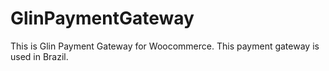 # GlinPaymentGateway

This is Glin Payment Gateway for Woocommerce. This payment gateway is used in Brazil.
